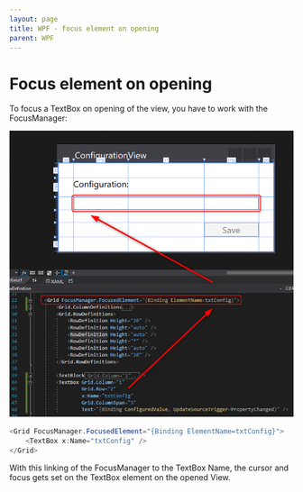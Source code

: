 ```yaml
---
layout: page
title: WPF - focus element on opening
parent: WPF
---
```


# Focus element on opening

To focus a TextBox on opening of the view, you have to work with the FocusManager:

![view](/assets/images/coding/wpf/focus-on-opening/View.png)

```csharp
<Grid FocusManager.FocusedElement="{Binding ElementName=txtConfig}">
    <TextBox x:Name="txtConfig" />
</Grid>
```

With this linking of the FocusManager to the TextBox Name, the cursor and focus gets set on the TextBox element on the opened View.